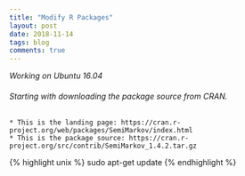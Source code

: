 ```yaml
---
title: "Modify R Packages"
layout: post
date: 2018-11-14
tags: blog
comments: true
---
```

*Working on Ubuntu 16.04*

###### Starting with downloading the package source from CRAN.
	* This is the landing page: https://cran.r-project.org/web/packages/SemiMarkov/index.html
	* This is the package source: https://cran.r-project.org/src/contrib/SemiMarkov_1.4.2.tar.gz
{% highlight unix %}
sudo apt-get update
{% endhighlight %}
